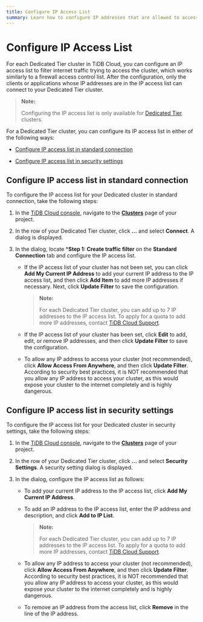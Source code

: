 ```yaml
---
title: Configure IP Access List
summary: Learn how to configure IP addresses that are allowed to access your Dedicated Tier cluster.
---
```


# Configure IP Access List

For each Dedicated Tier cluster in TiDB Cloud, you can configure an IP access list to filter internet traffic trying to access the cluster, which works similarly to a firewall access control list. After the configuration, only the clients or applications whose IP addresses are in the IP access list can connect to your Dedicated Tier cluster.

> **Note:**
>
> Configuring the IP access list is only available for [Dedicated Tier](/tidb-cloud/select-cluster-tier.md#dedicated-tier) clusters.

For a Dedicated Tier cluster, you can configure its IP access list in either of the following ways:

- [Configure IP access list in standard connection](#configure-ip-access-list-in-standard-connection)

- [Configure IP access list in security settings](#configure-ip-access-list-in-security-settings)

## Configure IP access list in standard connection

To configure the IP access list for your Dedicated cluster in standard connection, take the following steps:

1. In the [TiDB Cloud console](https://tidbcloud.com/), navigate to the [**Clusters**](https://tidbcloud.com/console/clusters) page of your project.
2. In the row of your Dedicated Tier cluster, click **...** and select **Connect**. A dialog is displayed.
3. In the dialog, locate ***Step 1: Create traffic filter** on the **Standard Connection** tab and configure the IP access list.

    - If the IP access list of your cluster has not been set, you can click **Add My Current IP Address** to add your current IP address to the IP access list, and then click **Add Item** to add more IP addresses if necessary. Next, click **Update Filter** to save the configuration.

        > **Note:**
        >
        > For each Dedicated Tier cluster, you can add up to 7 IP addresses to the IP access list. To apply for a quota to add more IP addresses, contact [TiDB Cloud Support](/tidb-cloud/tidb-cloud-support.md).

    - If the IP access list of your cluster has been set, click **Edit** to add, edit, or remove IP addresses, and then click **Update Filter** to save the configuration.

    - To allow any IP address to access your cluster (not recommended), click **Allow Access From Anywhere**, and then click **Update Filter**. According to security best practices, it is NOT recommended that you allow any IP address to access your cluster, as this would expose your cluster to the internet completely and is highly dangerous.

## Configure IP access list in security settings

To configure the IP access list for your Dedicated cluster in security settings, take the following steps:

1. In the [TiDB Cloud console](https://tidbcloud.com/), navigate to the [**Clusters**](https://tidbcloud.com/console/clusters) page of your project.
2. In the row of your Dedicated Tier cluster, click **...** and select **Security Settings**. A security setting dialog is displayed.
3. In the dialog, configure the IP access list as follows:

    - To add your current IP address to the IP access list, click **Add My Current IP Address**.

    - To add an IP address to the IP access list, enter the IP address and description, and click **Add to IP List**.

        > **Note:**
        >
        > For each Dedicated Tier cluster, you can add up to 7 IP addresses to the IP access list. To apply for a quota to add more IP addresses, contact [TiDB Cloud Support](/tidb-cloud/tidb-cloud-support.md).

    - To allow any IP address to access your cluster (not recommended), click **Allow Access From Anywhere**, and then click **Update Filter**. According to security best practices, it is NOT recommended that you allow any IP address to access your cluster, as this would expose your cluster to the internet completely and is highly dangerous.

    - To remove an IP address from the access list, click **Remove** in the line of the IP address.